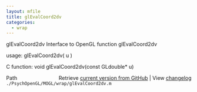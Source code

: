 ```yaml
---
layout: mfile
title: glEvalCoord2dv
categories:
  - wrap
---
```


glEvalCoord2dv  Interface to OpenGL function glEvalCoord2dv

usage:  glEvalCoord2dv\( u \)

C function:  void glEvalCoord2dv\(const GLdouble\* u\)


<div class="code_header" style="text-align:right;">
  <span style="float:left;">Path&nbsp;&nbsp;</span> <span class="counter">Retrieve <a href=
  "https://raw.github.com/Psychtoolbox-3/Psychtoolbox-3/beta/./PsychOpenGL/MOGL/wrap/glEvalCoord2dv.m">current version from GitHub</a> | View <a href=
  "https://github.com/Psychtoolbox-3/Psychtoolbox-3/commits/beta/./PsychOpenGL/MOGL/wrap/glEvalCoord2dv.m">changelog</a></span>
</div>
<div class="code">
  <code>./PsychOpenGL/MOGL/wrap/glEvalCoord2dv.m</code>
</div>
